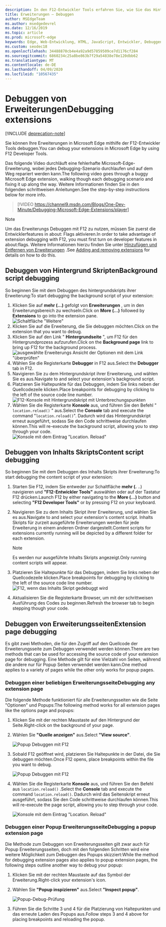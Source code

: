 ```yaml
---
description: In den F12-Entwickler Tools erfahren Sie, wie Sie das Hintergrundskript einer Erweiterung, Inhalts Skripts und Erweiterungsseiten Debuggen.
title: Erweiterungen – Debuggen
author: MSEdgeTeam
ms.author: msedgedevrel
ms.date: 12/16/2019
ms.topic: article
ms.prod: microsoft-edge
keywords: Edge, Web-Entwicklung, HTML, JavaScript, Entwickler, Debuggen, Debuggen
ms.custom: seodec18
ms.openlocfilehash: 34488870cb4e4a92a9d57859509ce7d1176cf284
ms.sourcegitcommit: 6860234c25a8be863b7f29a54838e78e120dbb62
ms.translationtype: MT
ms.contentlocale: de-DE
ms.lasthandoff: 04/09/2020
ms.locfileid: "10567435"
---
```

# <span data-ttu-id="58a66-104">Debuggen von Erweiterungen</span><span class="sxs-lookup"><span data-stu-id="58a66-104">Debugging extensions</span></span>  

[!INCLUDE [deprecation-note](../includes/deprecation-note.md)]  

<span data-ttu-id="58a66-105">Sie können Ihre Erweiterungen in Microsoft Edge mithilfe der F12-Entwickler Tools debuggen.</span><span class="sxs-lookup"><span data-stu-id="58a66-105">You can debug your extensions in Microsoft Edge by using F12 Developer Tools.</span></span>

<span data-ttu-id="58a66-106">Das folgende Video durchläuft eine fehlerhafte Microsoft-Edge-Erweiterung, wobei jedes Debugging-Szenario durchlaufen und auf dem Weg repariert werden kann.</span><span class="sxs-lookup"><span data-stu-id="58a66-106">The following video goes through a buggy Microsoft Edge extension, walking though each debugging scenario and fixing it up along the way.</span></span> <span data-ttu-id="58a66-107">Weitere Informationen finden Sie in den folgenden schrittweisen Anleitungen.</span><span class="sxs-lookup"><span data-stu-id="58a66-107">See the step-by-step instructions below for more info.</span></span>

> [!VIDEO https://channel9.msdn.com/Blogs/One-Dev-Minute/Debugging-Microsoft-Edge-Extensions/player]


> [!NOTE]
> <span data-ttu-id="58a66-108">Um das Erweiterungs Debuggen mit F12 zu nutzen, müssen Sie zuerst die Entwicklerfeatures in about: Flags aktivieren.</span><span class="sxs-lookup"><span data-stu-id="58a66-108">In order to take advantage of extension debugging with F12, you must first turn on developer features in about:flags.</span></span> <span data-ttu-id="58a66-109">Weitere Informationen hierzu finden Sie unter [Hinzufügen und Entfernen von Erweiterungen](./adding-and-removing-extensions.md) .</span><span class="sxs-lookup"><span data-stu-id="58a66-109">See [Adding and removing extensions](./adding-and-removing-extensions.md) for details on how to do this.</span></span>


## <span data-ttu-id="58a66-110">Debuggen von Hintergrund Skripten</span><span class="sxs-lookup"><span data-stu-id="58a66-110">Background script debugging</span></span>
<span data-ttu-id="58a66-111">So beginnen Sie mit dem Debuggen des hintergrundskripts ihrer Erweiterung:</span><span class="sxs-lookup"><span data-stu-id="58a66-111">To start debugging the background script of your extension:</span></span>

1. <span data-ttu-id="58a66-112">Klicken Sie auf **mehr (...)** gefolgt von **Erweiterungen** , um in den Erweiterungsbereich zu wechseln.</span><span class="sxs-lookup"><span data-stu-id="58a66-112">Click on **More (...)** followed by **Extensions** to go into the extension pane.</span></span>  
 ![Schaltfläche "Weitere"](./../media/morebutton.png)
2. <span data-ttu-id="58a66-114">Klicken Sie auf die Erweiterung, die Sie debuggen möchten.</span><span class="sxs-lookup"><span data-stu-id="58a66-114">Click on the extension that you want to debug.</span></span>
3. <span data-ttu-id="58a66-115">Klicken Sie auf den Link " **Hintergrundseite** ", um F12 für den Hintergrundprozess aufzurufen.</span><span class="sxs-lookup"><span data-stu-id="58a66-115">Click on the **Background page** link to bring up F12 for the background process.</span></span>  
 ![ausgewählte Erweiterungs Ansicht der Optionen mit dem Link "überprüfen"](./../media/debug-inspect.png)
4. <span data-ttu-id="58a66-117">Wählen Sie die Registerkarte **Debugger** in F12 aus.</span><span class="sxs-lookup"><span data-stu-id="58a66-117">Select the **Debugger** tab in F12.</span></span>
5. <span data-ttu-id="58a66-118">Navigieren Sie zu dem Hintergrundskript ihrer Erweiterung, und wählen Sie es aus.</span><span class="sxs-lookup"><span data-stu-id="58a66-118">Navigate to and select your extension's background script.</span></span>
6. <span data-ttu-id="58a66-119">Platzieren Sie Haltepunkte für das Debuggen, indem Sie links neben der Quellcodezeile klicken.</span><span class="sxs-lookup"><span data-stu-id="58a66-119">Place breakpoints for debugging by clicking to the left of the source code line number.</span></span>  
 ![F12-Konsole mit Hintergrundskript mit Unterbrechungspunkten](./../media/debug-f12-background.png)
7. <span data-ttu-id="58a66-121">Wählen Sie die Registerkarte **Konsole** aus, und führen Sie den Befehl " `location.reload()` " aus.</span><span class="sxs-lookup"><span data-stu-id="58a66-121">Select the **Console** tab and execute the command "`location.reload()`".</span></span> <span data-ttu-id="58a66-122">Dadurch wird das Hintergrundskript erneut ausgeführt, sodass Sie den Code schrittweise durchlaufen können.</span><span class="sxs-lookup"><span data-stu-id="58a66-122">This will re-execute the background script, allowing you to step through your code.</span></span>  
 ![Konsole mit dem Eintrag "Location. Reload"](./../media/debug-f12-background-console.png)


## <span data-ttu-id="58a66-124">Debuggen von Inhalts Skripts</span><span class="sxs-lookup"><span data-stu-id="58a66-124">Content script debugging</span></span>
<span data-ttu-id="58a66-125">So beginnen Sie mit dem Debuggen des Inhalts Skripts ihrer Erweiterung:</span><span class="sxs-lookup"><span data-stu-id="58a66-125">To start debugging the content script of your extension:</span></span>

1. <span data-ttu-id="58a66-126">Starten Sie F12, indem Sie entweder zur Schaltfläche **mehr (.** ..) navigieren und **"F12-Entwickler Tools"** auswählen oder auf der Tastatur F12 drücken.</span><span class="sxs-lookup"><span data-stu-id="58a66-126">Launch F12 by either navigating to the **More (...)** button and selecting **"F12 Developer Tools"** or by pressing F12 on your keyboard.</span></span>
2. <span data-ttu-id="58a66-127">Navigieren Sie zu dem Inhalts Skript ihrer Erweiterung, und wählen Sie es aus.</span><span class="sxs-lookup"><span data-stu-id="58a66-127">Navigate to and select your extension's content script.</span></span> <span data-ttu-id="58a66-128">Inhalts Skripts für zurzeit ausgeführte Erweiterungen werden für jede Erweiterung in einem anderen Ordner dargestellt.</span><span class="sxs-lookup"><span data-stu-id="58a66-128">Content scripts for extensions currently running will be depicted by a different folder for each extension.</span></span>

    > [!NOTE]
    > <span data-ttu-id="58a66-129">Es werden nur ausgeführte Inhalts Skripts angezeigt.</span><span class="sxs-lookup"><span data-stu-id="58a66-129">Only running content scripts will appear.</span></span>

3. <span data-ttu-id="58a66-130">Platzieren Sie Haltepunkte für das Debuggen, indem Sie links neben der Quellcodezeile klicken.</span><span class="sxs-lookup"><span data-stu-id="58a66-130">Place breakpoints for debugging by clicking to the left of the source code line number.</span></span>  
 ![F12, wenn das Inhalts Skript gedebuggt wird](./../media/debug-content-f12.png)
4. <span data-ttu-id="58a66-132">Aktualisieren Sie die Registerkarte Browser, um mit der schrittweisen Ausführung des Codes zu beginnen.</span><span class="sxs-lookup"><span data-stu-id="58a66-132">Refresh the browser tab to begin stepping though your code.</span></span>




## <span data-ttu-id="58a66-133">Debuggen von Erweiterungsseiten</span><span class="sxs-lookup"><span data-stu-id="58a66-133">Extension page debugging</span></span>

<span data-ttu-id="58a66-134">Es gibt zwei Methoden, die für den Zugriff auf den Quellcode der Erweiterungsseite zum Debuggen verwendet werden können.</span><span class="sxs-lookup"><span data-stu-id="58a66-134">There are two methods that can be used for accessing the source code of your extension page for debugging.</span></span> <span data-ttu-id="58a66-135">Eine Methode gilt für eine Vielzahl von Seiten, während die andere nur für Popup Seiten verwendet werden kann.</span><span class="sxs-lookup"><span data-stu-id="58a66-135">One method applies to a variety of pages while the other only works for popup pages.</span></span>

### <span data-ttu-id="58a66-136">Debuggen einer beliebigen Erweiterungsseite</span><span class="sxs-lookup"><span data-stu-id="58a66-136">Debugging any extension page</span></span>
<span data-ttu-id="58a66-137">Die folgende Methode funktioniert für alle Erweiterungsseiten wie die Seite "Optionen" und Popups:</span><span class="sxs-lookup"><span data-stu-id="58a66-137">The following method works for all extension pages like the options page and popups:</span></span>


1. <span data-ttu-id="58a66-138">Klicken Sie mit der rechten Maustaste auf den Hintergrund der Seite.</span><span class="sxs-lookup"><span data-stu-id="58a66-138">Right-click on the background of your page.</span></span>
2. <span data-ttu-id="58a66-139">Wählen Sie **"Quelle anzeigen"** aus.</span><span class="sxs-lookup"><span data-stu-id="58a66-139">Select **"View source"**.</span></span>

   ![Popup Debuggen mit F12](./../media/debug-popup-select.png)

3. <span data-ttu-id="58a66-141">Sobald F12 geöffnet wird, platzieren Sie Haltepunkte in der Datei, die Sie debuggen möchten.</span><span class="sxs-lookup"><span data-stu-id="58a66-141">Once F12 opens, place breakpoints within the file you want to debug.</span></span>

   ![Popup Debuggen mit F12](./../media/debug-popup-f12.png)
4. <span data-ttu-id="58a66-143">Wählen Sie die Registerkarte **Konsole** aus, und führen Sie den Befehl aus `location.reload()` .</span><span class="sxs-lookup"><span data-stu-id="58a66-143">Select the **Console** tab and execute the command `location.reload()`.</span></span> <span data-ttu-id="58a66-144">Dadurch wird das Seitenskript erneut ausgeführt, sodass Sie den Code schrittweise durchlaufen können.</span><span class="sxs-lookup"><span data-stu-id="58a66-144">This will re-execute the page script, allowing you to step through your code.</span></span>  

   ![Konsole mit dem Eintrag "Location. Reload"](./../media/debug-f12-background-console.png)

### <span data-ttu-id="58a66-146">Debuggen einer Popup Erweiterungsseite</span><span class="sxs-lookup"><span data-stu-id="58a66-146">Debugging a popup extension page</span></span>
<span data-ttu-id="58a66-147">Die Methode zum Debuggen von Erweiterungsseiten gilt zwar auch für Popup Erweiterungsseiten, doch mit den folgenden Schritten wird eine weitere Möglichkeit zum Debuggen des Popups skizziert:</span><span class="sxs-lookup"><span data-stu-id="58a66-147">While the method for debugging extension pages also applies to popup extension pages, the following steps outline another way to debug your popup:</span></span>

1. <span data-ttu-id="58a66-148">Klicken Sie mit der rechten Maustaste auf das Symbol der Erweiterung.</span><span class="sxs-lookup"><span data-stu-id="58a66-148">Right-click your extension's icon.</span></span>
2. <span data-ttu-id="58a66-149">Wählen Sie **"Popup inspizieren"** aus.</span><span class="sxs-lookup"><span data-stu-id="58a66-149">Select **"Inspect popup"**.</span></span>

   ![Popup-Debug-Prüfung](./../media/debug-popup-inspect.png)
3. <span data-ttu-id="58a66-151">Führen Sie die Schritte 3 und 4 für die Platzierung von Haltepunkten und das erneute Laden des Popups aus.</span><span class="sxs-lookup"><span data-stu-id="58a66-151">Follow steps 3 and 4 above for placing breakpoints and reloading the popup.</span></span>
